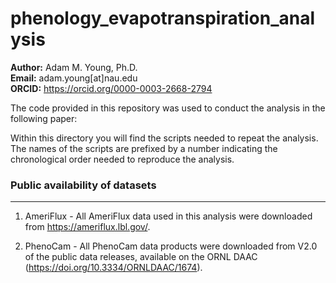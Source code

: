 # phenology_evapotranspiration_analysis

**Author:** Adam M. Young, Ph.D.  
**Email:** adam.young[at]nau.edu  
**ORCID:** https://orcid.org/0000-0003-2668-2794  

The code provided in this repository was used to conduct the analysis in the following paper:

Within this directory you will find the scripts needed to repeat the analysis. The names of the scripts are 
prefixed by a number indicating the chronological order needed to reproduce the analysis.

### Public availability of datasets
---------------------
1. AmeriFlux - All AmeriFlux data used in this analysis were downloaded from https://ameriflux.lbl.gov/.

2. PhenoCam - All PhenoCam data products were downloaded from V2.0 of the public data releases, available on the ORNL DAAC (https://doi.org/10.3334/ORNLDAAC/1674).
